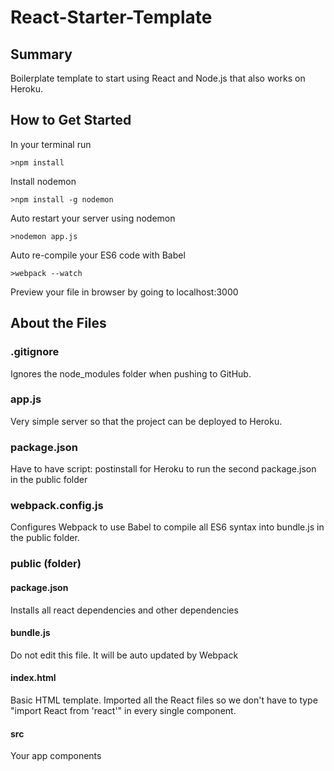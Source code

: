 # React-Starter-Template

## Summary ##
  Boilerplate template to start using React and Node.js that also works on Heroku.

## How to Get Started ##
  In your terminal run 
  ```
  >npm install
  ```
  Install nodemon
  ```
  >npm install -g nodemon
  ```
  
  Auto restart your server using nodemon
  ```
  >nodemon app.js
  ```
  
  Auto re-compile your ES6 code with Babel
  ```
  >webpack --watch
  ```
  
  Preview your file in browser by going to localhost:3000
  

## About the Files ##

### .gitignore ###
Ignores the node_modules folder when pushing to GitHub.

### app.js ###
Very simple server so that the project can be deployed to Heroku.

### package.json ###
Have to have script: postinstall for Heroku to run the second package.json in the public folder

### webpack.config.js ###
Configures Webpack to use Babel to compile all ES6 syntax into bundle.js in the public folder.
  
  
### public (folder) ###
#### package.json ####
Installs all react dependencies and other dependencies

#### bundle.js ####
Do not edit this file. It will be auto updated by Webpack

#### index.html ####
Basic HTML template. Imported all the React files so we don't have to type "import React from 'react'" in every single component.

#### src ####
Your app components
  

